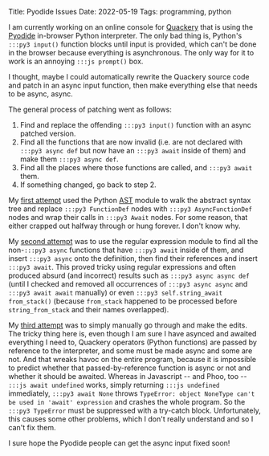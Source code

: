 Title: Pyodide Issues
Date: 2022-05-19
Tags: programming, python

I am currently working on an online console for [Quackery](https://github.com/GordonCharlton/Quackery) that is using the [Pyodide](https://github.com/pyodide/pyodide) in-browser Python interpreter. The only bad thing is, Python's `:::py3 input()` function blocks until input is provided, which can't be done in the browser because everything is asynchronous. The only way for it to work is an annoying `:::js prompt()` box.

I thought, maybe I could automatically rewrite the Quackery source code and patch in an async input function, then make everything else that needs to be async, async.

The general process of patching went as follows:

1. Find and replace the offending `:::py3 input()` function with an async patched version.
2. Find all the functions that are now invalid (i.e. are not declared with `:::py3 async def` but now have an `:::py3 await` inside of them) and make them `:::py3 async def`.
3. Find all the places where those functions are called, and `:::py3 await` them.
4. If something changed, go back to step 2.

My [first attempt](https://github.com/dragoncoder047/QuackeryFork/blob/00868e13b0fa3f9671e109037b861f72b8759b21/webapp_start.py#L24-L127) used the Python [AST](https://docs.python.org/library/ast.html) module to walk the abstract syntax tree and replace `:::py3 FunctionDef` nodes with `:::py3 AsyncFunctionDef` nodes and wrap their calls in `:::py3 Await` nodes. For some reason, that either crapped out halfway through or hung forever. I don't know why.

My [second attempt](https://github.com/dragoncoder047/QuackeryFork/blob/a21709138de87326603f2686ffa44b166d113b65/webapp_start.py#L26-L77) was to use the regular expression module to find all the non-`:::py3 async` functions that have `:::py3 await` inside of them, and insert `:::py3 async` onto the definition, then find their references and insert `:::py3 await`. This proved tricky using regular expressions and often produced absurd (and incorrect) results such as `:::py3 async async def` (until I checked and removed all occurrences of `:::py3 async async` and `:::py3 await await` manually) or even `:::py3 self.string_await from_stack()` (because `from_stack` happened to be processed before `string_from_stack` and their names overlapped).

My [third attempt](https://github.com/dragoncoder047/QuackeryFork/blob/9bb91407bddebfa69297a7f9315ad8350e06189c/quackery_OOP_ASYNC.py) was to simply manually go through and make the edits. The tricky thing here is, even though I am sure I have asynced and awaited everything I need to, Quackery operators (Python functions) are passed by reference to the interpreter, and some must be made async and some are not. And that wreaks havoc on the entire program, because it is impossible to predict whether that passed-by-reference function is async or not and whether it should be awaited. Whereas in Javascript -- and Phoo, too -- `:::js await undefined` works, simply returning `:::js undefined` immediately, `:::py3 await None` throws `TypeError: object NoneType can't be used in 'await' expression` and crashes the whole program. So the `:::py3 TypeError` must be suppressed with a try-catch block. Unfortunately, this causes some other problems, which I don't really understand and so I can't fix them.

I sure hope the Pyodide people can get the async input fixed soon!

